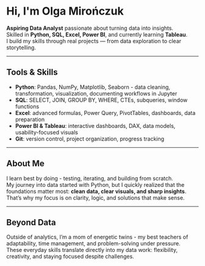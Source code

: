 # Hi, I'm Olga Mirończuk

**Aspiring Data Analyst** passionate about turning data into insights.  
Skilled in **Python, SQL, Excel, Power BI**, and currently learning **Tableau**.  
I build my skills through real projects — from data exploration to clear storytelling.  

---

## Tools & Skills
- **Python**: Pandas, NumPy, Matplotlib, Seaborn - data cleaning, transformation, visualization, documenting workflows in Jupyter  
- **SQL**: SELECT, JOIN, GROUP BY, WHERE, CTEs, subqueries, window functions  
- **Excel**: advanced formulas, Power Query, PivotTables, dashboards, data preparation  
- **Power BI & Tableau**: interactive dashboards, DAX, data models, usability-focused visuals  
- **Git**: version control, project organization, progress tracking  

---

## About Me
I learn best by doing - testing, iterating, and building from scratch.  
My journey into data started with Python, but I quickly realized that the foundations matter most: **clean data, clear visuals, and sharp insights**.  
That’s why my focus is on clarity, logic, and solutions that make sense.  

---

## Beyond Data
Outside of analytics, I’m a mom of energetic twins - my best teachers of adaptability, time management, and problem-solving under pressure.  
These everyday skills translate directly into my data work: flexibility, creativity, and staying focused despite challenges.  


<!--
**Waderlla/Waderlla** is a ✨ _special_ ✨ repository because its `README.md` (this file) appears on your GitHub profile.

Here are some ideas to get you started:

- 🔭 I’m currently working on ...
- 🌱 I’m currently learning ...
- 👯 I’m looking to collaborate on ...
- 🤔 I’m looking for help with ...
- 💬 Ask me about ...
- 📫 How to reach me: ...
- 😄 Pronouns: ...
- ⚡ Fun fact: ...
-->
